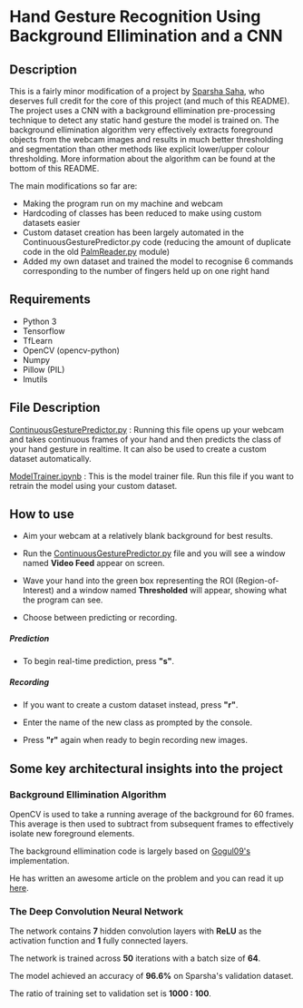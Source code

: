 # Hand Gesture Recognition Using Background Ellimination and a CNN

## Description

This is a fairly minor modification of a project by [Sparsha Saha](https://github.com/SparshaSaha/Hand-Gesture-Recognition-Using-Background-Elllimination-and-Convolution-Neural-Network), who deserves full credit for the core of this project (and much of this README).
The project uses a CNN with a background ellimination pre-processing technique to detect any static hand gesture the model is trained on. 
The background ellimination algorithm very effectively extracts foreground objects from the webcam images and results in much better thresholding and segmentation than other methods like explicit lower/upper colour thresholding. More information about the algorithm can be found at the bottom of this README.

The main modifications so far are:
* Making the program run on my machine and webcam
* Hardcoding of classes has been reduced to make using custom datasets easier
* Custom dataset creation has been largely automated in the ContinuousGesturePredictor.py code (reducing the amount of duplicate code in the old [PalmReader.py](https://github.com/SparshaSaha/Hand-Gesture-Recognition-Using-Background-Elllimination-and-Convolution-Neural-Network/blob/master/PalmReader.py) module)
* Added my own dataset and trained the model to recognise 6 commands corresponding to the number of fingers held up on one right hand

## Requirements

* Python 3
* Tensorflow
* TfLearn
* OpenCV (opencv-python)
* Numpy
* Pillow (PIL)
* Imutils

## File Description

[ContinuousGesturePredictor.py](https://github.com/Syndallic/gesture-recognition/blob/master/ContinuousGesturePredictor.py) : Running this file opens up your webcam and takes continuous frames of your hand and then predicts the class of your hand gesture in realtime. It can also be used to create a custom dataset automatically. 

[ModelTrainer.ipynb](https://github.com/Syndallic/gesture-recognition/blob/master/ModelTrainer.ipynb) : This is the model trainer file. Run this file if you want to retrain the model using your custom dataset.

## How to use

* Aim your webcam at a relatively blank background for best results. 

* Run the [ContinuousGesturePredictor.py](https://github.com/Syndallic/gesture-recognition/blob/master/ContinuousGesturePredictor.py) file and you will see a window named **Video Feed** appear on screen. 

* Wave your hand into the green box representing the ROI (Region-of-Interest) and a window named **Thresholded** will appear, showing what the program can see.

* Choose between predicting or recording. 

##### Prediction
* To begin real-time prediction, press **"s"**. 

##### Recording
* If you want to create a custom dataset instead, press **"r"**.

* Enter the name of the new class as prompted by the console. 

* Press **"r"** again when ready to begin recording new images. 

## Some key architectural insights into the project

### Background Ellimination Algorithm

OpenCV is used to take a running average of the background for 60 frames. This average is then used to subtract from subsequent frames to effectively isolate new foreground elements. 

The background ellimination code is largely based on [Gogul09's](https://github.com/Gogul09) implementation.

He has written an awesome article on the problem and you can read it up [here](https://gogul09.github.io/software/hand-gesture-recognition-p1).

### The Deep Convolution Neural Network

The network contains **7** hidden convolution layers with **ReLU** as the activation function and **1** fully connected layers.

The network is trained across **50** iterations with a batch size of **64**.

The model achieved an accuracy of **96.6%** on Sparsha's validation dataset.

The ratio of training set to validation set is **1000 : 100**.
